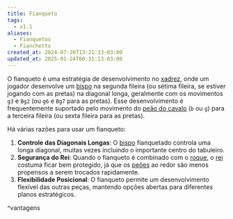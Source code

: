 ```yaml
---
title: Fianqueto
tags:
  - v1.1
aliases:
  - Fianquetos
  - Fianchetto
created_at: 2024-07-26T13:21:33-03:00
updated_at: 2025-01-24T00:31:13-03:00
---
```


O fianqueto é uma estratégia de desenvolvimento no [xadrez](content/atomos/2024/08/06/Xadrez.md), onde um jogador desenvolve um [bispo](content/atomos/2024/07/08/Xadrez_Bispo.md) na segunda fileira (ou sétima fileira, se estiver jogando com as pretas) na diagonal longa, geralmente com os movimentos `g3` e `Bg2` (ou `g6` e `Bg7` para as pretas). Esse desenvolvimento é frequentemente suportado pelo movimento do [peão do cavalo](content/atomos/2024/07/26/Xadrez_Peao_do_cavalo.md) (`b` ou `g`) para a terceira fileira (ou sexta fileira para as pretas).

Há várias razões para usar um fianqueto:

1. **Controle das Diagonais Longas**: O [bispo](content/atomos/2024/07/08/Xadrez_Bispo.md) fianquetado controla uma longa diagonal, muitas vezes incluindo o importante centro do tabuleiro.
2. **Segurança do Rei**: Quando o fianqueto é combinado com o [roque](content/atomos/2024/07/08/Xadrez_Roque.md), o [rei](content/atomos/2024/07/08/Xadrez_Rei_xadrez.md) costuma ficar bem protegido, já que os [peões](content/atomos/2024/07/26/Xadrez_Peao.md) ao redor são menos propensos a serem trocados rapidamente.
3. **Flexibilidade Posicional**: O fianqueto permite um desenvolvimento flexível das outras peças, mantendo opções abertas para diferentes planos estratégicos.

^vantagens